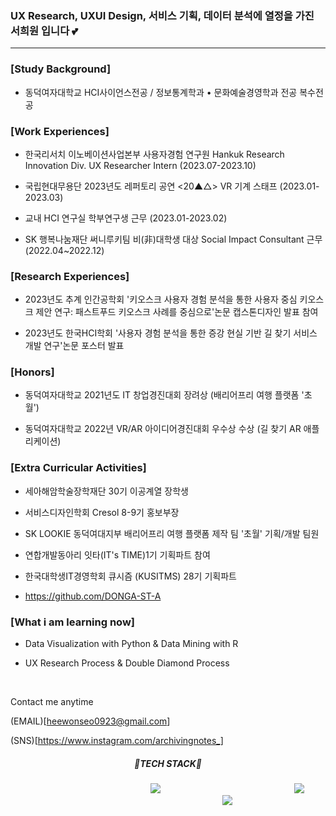 ### UX Research, UXUI Design, 서비스 기획, 데이터 분석에 열정을 가진 서희원 입니다 💕

------------------------------------

### [Study Background]
* 동덕여자대학교 HCI사이언스전공 / 정보통계학과 • 문화예술경영학과 전공 복수전공

### [Work Experiences]
* 한국리서치 이노베이션사업본부 사용자경험 연구원 Hankuk Research Innovation Div. UX Researcher Intern (2023.07-2023.10)

* 국립현대무용단 2023년도 레퍼토리 공연 <20▲△> VR 기계 스태프 (2023.01-2023.03)
  
* 교내 HCI 연구실 학부연구생 근무 (2023.01-2023.02)
  
* SK 행복나눔재단 써니루키팀 비(非)대학생 대상 Social Impact Consultant 근무 (2022.04~2022.12)

### [Research Experiences] 

* 2023년도 추계 인간공학회 '키오스크 사용자 경험 분석을 통한 사용자 중심 키오스크 제안 연구: 패스트푸드 키오스크 사례를 중심으로'논문 캡스톤디자인 발표 참여

* 2023년도 한국HCI학회 '사용자 경험 분석을 통한 증강 현실 기반 길 찾기 서비스 개발 연구'논문 포스터 발표

### [Honors]

* 동덕여자대학교 2021년도 IT 창업경진대회 장려상 (배리어프리 여행 플랫폼 '초월')

* 동덕여자대학교 2022년 VR/AR 아이디어경진대회 우수상 수상 (길 찾기 AR 애플리케이션)

### [Extra Curricular Activities]

* 세아해암학술장학재단 30기 이공계열 장학생

* 서비스디자인학회 Cresol 8-9기 홍보부장

* SK LOOKIE 동덕여대지부 배리어프리 여행 플랫폼 제작 팀 '초월' 기획/개발 팀원 

* 연합개발동아리 잇타(IT's TIME)1기 기획파트 참여

* 한국대학생IT경영학회 큐시즘 (KUSITMS) 28기 기획파트
- https://github.com/DONGA-ST-A 

### [What i am learning now]
* Data Visualization with Python & Data Mining with R

* UX Research Process & Double Diamond Process


<br />

Contact me anytime

(EMAIL)[heewonseo0923@gmail.com]

(SNS)[https://www.instagram.com/archivingnotes_]



<div align=center>
  
  
  
  <h5>🔧TECH STACK🔧</h5>
  
 
  
  <img src="https://img.shields.io/badge/PYTHON-98FB98?style=flat-square&logo=PYTHON&logoColor=white" style="height : auto; margin-left : 200px; margin-right : 10px;"/>
  <img src="https://img.shields.io/badge/JAVA-800000?style=flat-square&logo=JAVA&logoColor=white" style="height : auto; margin-left : 200px; margin-right : 10px;"/>
  <img src="https://img.shields.io/badge/SCIKITLEARN-7FFF00?style=flat-square&logo=SCIKITLEARN&logoColor=white" style="height : auto; margin-left : 200px; margin-right : 10px;"/>






